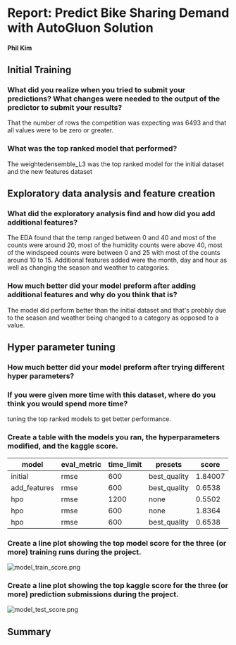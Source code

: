 # Report: Predict Bike Sharing Demand with AutoGluon Solution
#### Phil Kim

## Initial Training
### What did you realize when you tried to submit your predictions? What changes were needed to the output of the predictor to submit your results?
That the number of rows the competition was expecting was 6493 and that all values were to be zero or greater.

### What was the top ranked model that performed?
The weightedensemble_L3 was the top ranked model for the initial dataset and the new features dataset

## Exploratory data analysis and feature creation
### What did the exploratory analysis find and how did you add additional features?
The EDA found that the temp ranged between 0 and 40 and most of the counts were around 20, most of the humidity counts were above 40, most of the windspeed counts were between 0 and 25 with most of the counts around 10 to 15. Additional features added were the month, day and hour as well as changing the season and weather to categories.

### How much better did your model preform after adding additional features and why do you think that is?
The model did perform better than the initial dataset and that's probbly due to the season and weather being changed to a category as opposed to a value.

## Hyper parameter tuning
### How much better did your model preform after trying different hyper parameters?


### If you were given more time with this dataset, where do you think you would spend more time?
tuning the top ranked models to get better performance.

### Create a table with the models you ran, the hyperparameters modified, and the kaggle score.
|model|eval_metric|time_limit|presets|score|
|--|--|--|--|--|
|initial|rmse|600|best_quality|1.84007|
|add_features|rmse|600|best_quality|0.6538|
|hpo|rmse|1200|none|0.5502|
|hpo|rmse|600|none|1.8364|
|hpo|rmse|600|best_quality|0.6538|

### Create a line plot showing the top model score for the three (or more) training runs during the project.

![model_train_score.png](img/model_train_score.png)

### Create a line plot showing the top kaggle score for the three (or more) prediction submissions during the project.

![model_test_score.png](img/model_test_score.png)

## Summary

